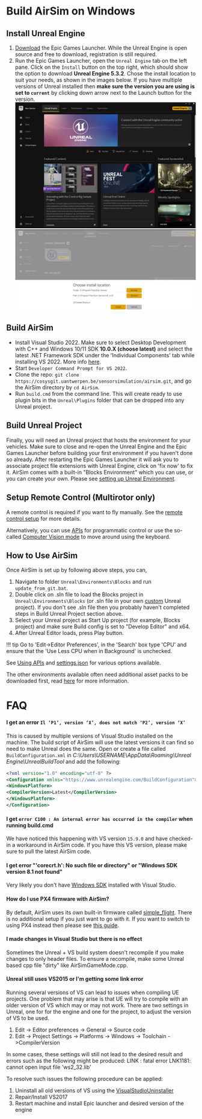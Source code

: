 # Build AirSim on Windows

## Install Unreal Engine
1. [Download](https://www.unrealengine.com/download) the Epic Games Launcher. While the Unreal Engine is open source and free to download, registration is still required.
2. Run the Epic Games Launcher, open the `Unreal Engine` tab on the left pane.
Click on the `Install` button on the top right, which should show the option to download **Unreal Engine 5.3.2**. Chose the install location to suit your needs, as shown in the images below. If you have multiple versions of Unreal installed then **make sure the version you are using is set to `current`** by clicking down arrow next to the Launch button for the version.
![Unreal Engine Tab UI Screenshot](images/ue_install.png)
![Unreal Engine Install Location UI Screenshot](images/ue_install_location.png)

## Build AirSim
* Install Visual Studio 2022. Make sure to select Desktop Development with C++ and Windows 10/11 SDK **10.0.X (choose latest)** and select the latest .NET Framework SDK under the 'Individual Components' tab while installing VS 2022. More info [here](https://dev.epicgames.com/documentation/en-us/unreal-engine/setting-up-visual-studio-development-environment-for-cplusplus-projects-in-unreal-engine?application_version=5.3).
* Start `Developer Command Prompt for VS 2022`. 
* Clone the repo: `git clone https://cosysgit.uantwerpen.be/sensorsimulation/airsim.git`, and go the AirSim directory by `cd AirSim`. 
* Run `build.cmd` from the command line. This will create ready to use plugin bits in the `Unreal\Plugins` folder that can be dropped into any Unreal project.

## Build Unreal Project

Finally, you will need an Unreal project that hosts the environment for your vehicles. Make sure to close and re-open the Unreal Engine and the Epic Games Launcher before building your first environment if you haven't done so already. After restarting the Epic Games Launcher it will ask you to associate project file extensions with Unreal Engine, click on 'fix now' to fix it. AirSim comes with a built-in "Blocks Environment" which you can use, or you can create your own. Please see [setting up Unreal Environment](unreal_proj.md).

## Setup Remote Control (Multirotor only)

A remote control is required if you want to fly manually. See the [remote control setup](remote_control.md) for more details.

Alternatively, you can use [APIs](apis.md) for programmatic control or use the so-called [Computer Vision mode](image_apis.md) to move around using the keyboard.

## How to Use AirSim

Once AirSim is set up by following above steps, you can,
1. Navigate to folder `Unreal\Environments\Blocks` and run `update_from_git.bat`.
2. Double click on .sln file to load the Blocks project in `Unreal\Environments\Blocks` (or .sln file in your own [custom](unreal_custenv.md) Unreal project). If you don't see .sln file then you probably haven't completed steps in Build Unreal Project section above.
3. Select your Unreal project as Start Up project (for example, Blocks project) and make sure Build config is set to "Develop Editor" and x64.
4. After Unreal Editor loads, press Play button. 

!!! tip
    Go to 'Edit->Editor Preferences', in the 'Search' box type 'CPU' and ensure that the 'Use Less CPU when in Background' is unchecked.

See [Using APIs](apis.md) and [settings.json](settings.md) for various options available.

The other environments available often need additional asset packs to be downloaded first, read [here](environments.md) for more information.

# FAQ


#### I get an error `Il ‘P1’, version ‘X’, does not match ‘P2’, version ‘X’`
This is caused by multiple versions of Visual Studio installed on the machine. The build script of AirSim will use the latest versions it can find so need to make Unreal does the same.
Open or create a file called `BuildConfiguration.xml` in _C:\Users\USERNAME\AppData\Roaming\Unreal Engine\UnrealBuildTool_ and add the following:

```xml
<?xml version="1.0" encoding="utf-8" ?> 
<Configuration xmlns="https://www.unrealengine.com/BuildConfiguration">
<WindowsPlatform>
<CompilerVersion>Latest</CompilerVersion>
</WindowsPlatform>
</Configuration>
```


#### I get `error C100 : An internal error has occurred in the compiler` when running build.cmd
We have noticed this happening with VS version `15.9.0` and have checked-in a workaround in AirSim code. If you have this VS version, please make sure to pull the latest AirSim code.

#### I get error "'corecrt.h': No such file or directory" or "Windows SDK version 8.1 not found"
Very likely you don't have [Windows SDK](https://developercommunity.visualstudio.com/content/problem/3754/cant-compile-c-program-because-of-sdk-81cant-add-a.html) installed with Visual Studio. 

#### How do I use PX4 firmware with AirSim?
By default, AirSim uses its own built-in firmware called [simple_flight](simple_flight.md). There is no additional setup if you just want to go with it. If you want to switch to using PX4 instead then please see [this guide](px4_setup.md).

#### I made changes in Visual Studio but there is no effect

Sometimes the Unreal + VS build system doesn't recompile if you make changes to only header files. To ensure a recompile, make some Unreal based cpp file "dirty" like AirSimGameMode.cpp.

#### Unreal still uses VS2015 or I'm getting some link error
Running several versions of VS can lead to issues when compiling UE projects. One problem that may arise is that UE will try to compile with an older version of VS which may or may not work. There are two settings in Unreal, one for for the engine and one for the project, to adjust the version of VS to be used.
1. Edit -> Editor preferences -> General -> Source code
2. Edit -> Project Settings -> Platforms -> Windows -> Toolchain ->CompilerVersion

In some cases, these settings will still not lead to the desired result and errors such as the following might be produced: LINK : fatal error LNK1181: cannot open input file 'ws2_32.lib'

To resolve such issues the following procedure can be applied:
1. Uninstall all old versions of VS using the [VisualStudioUninstaller](https://github.com/Microsoft/VisualStudioUninstaller/releases)
2. Repair/Install VS2017
3. Restart machine and install Epic launcher and desired version of the engine